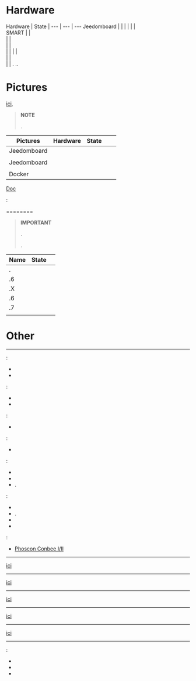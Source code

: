 Hardware
========

Hardware | State | 
--- | --- | ---
Jeedomboard             |                   |
            |                   |
               |                   |                          
SMART                   |                   |                          
                    |                   |                          
                    |      |                          
                    |      | 
                 |                   |                          
                 |             |                          
                  |                   | . ..         

Pictures
======


[ici](https://images.jeedom.com/),


> **NOTE**
>
> 
> 
> . 
> 
> 

| Pictures         | Hardware       | State           |       |       |
|----------------|----------------|----------------|----------------|----------------|
| Jeedomboard    |  |            |  |                |
|      |    |                |                |                |
| Jeedomboard    |  |          |  |                |
|                |    |                |                |                |
| Docker         |                |            |  |                |




[Doc](https://github.com/jeedom/documentation/blob/master/installation/en_US/other.asciidoc)

 : 



========

> **IMPORTANT**
>
> .
> 
> .


| Name                     | State                    |                 |
|-------------------------|-------------------------|--------------------------|
| .        |             |                          |
| .6                 |                   |                          |
| .X                 |                   |                          |
| .6           |                   |                          |
| .7               |                     |                          |
|                  |                   |                          |

Other
=====


---------------------------

 :

-   
-   

 :

-   
-   

 :

-   

 :

-   

 :

-   
-   
-   .

 :

-   
-   .
-   
-   


 :

- [Phoscon Conbee I/II](http://bit.ly/2n4VyWc)


-------------


[ici](https://jeedom.github.io/documentation/zwave/en_US/equipement.compatible)


---------------


[ici](https://jeedom.github.io/documentation/enocean/en_US/equipement.compatible)


--------------


[ici](https://jeedom.github.io/documentation/edisio/en_US/equipement.compatible)


--------------


[ici](https://jeedom.github.io/documentation/rfxcom/en_US/equipement.compatible)


-------


[ici](https://jeedom.github.io/documentation/camera/en_US/equipement.compatible)


---------------------------------

 :

-   

-   

-   
    
